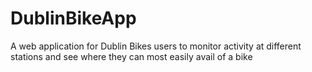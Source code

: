 # DublinBikeApp
A web application for Dublin Bikes users to monitor activity at different stations and see where they can most easily avail of a bike
